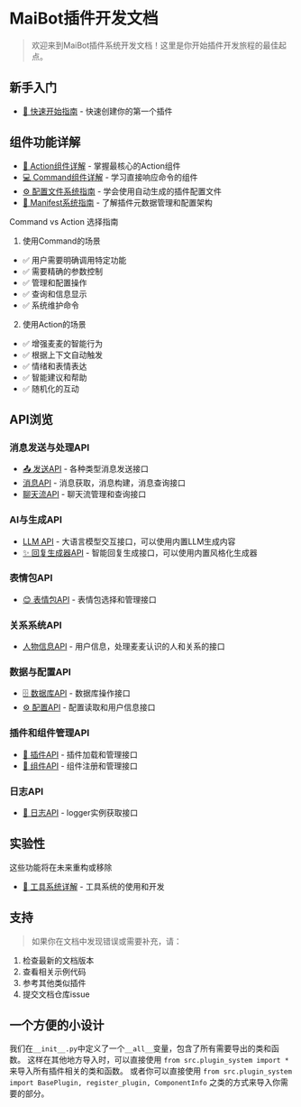 # MaiBot插件开发文档

> 欢迎来到MaiBot插件系统开发文档！这里是你开始插件开发旅程的最佳起点。

## 新手入门

- [📖 快速开始指南](quick-start.md) - 快速创建你的第一个插件

## 组件功能详解

- [🧱 Action组件详解](action-components.md) - 掌握最核心的Action组件
- [💻 Command组件详解](command-components.md) - 学习直接响应命令的组件
- [⚙️ 配置文件系统指南](configuration-guide.md) - 学会使用自动生成的插件配置文件
- [📄 Manifest系统指南](manifest-guide.md) - 了解插件元数据管理和配置架构

Command vs Action 选择指南

1. 使用Command的场景

- ✅ 用户需要明确调用特定功能
- ✅ 需要精确的参数控制
- ✅ 管理和配置操作
- ✅ 查询和信息显示
- ✅ 系统维护命令

2. 使用Action的场景

- ✅ 增强麦麦的智能行为
- ✅ 根据上下文自动触发
- ✅ 情绪和表情表达
- ✅ 智能建议和帮助
- ✅ 随机化的互动


## API浏览

### 消息发送与处理API
- [📤 发送API](api/send-api.md) - 各种类型消息发送接口
- [消息API](api/message-api.md) - 消息获取，消息构建，消息查询接口
- [聊天流API](api/chat-api.md) - 聊天流管理和查询接口

### AI与生成API  
- [LLM API](api/llm-api.md) - 大语言模型交互接口，可以使用内置LLM生成内容
- [✨ 回复生成器API](api/generator-api.md) - 智能回复生成接口，可以使用内置风格化生成器

### 表情包API
- [😊 表情包API](api/emoji-api.md) - 表情包选择和管理接口

### 关系系统API
- [人物信息API](api/person-api.md) - 用户信息，处理麦麦认识的人和关系的接口

### 数据与配置API
- [🗄️ 数据库API](api/database-api.md) - 数据库操作接口
- [⚙️ 配置API](api/config-api.md) - 配置读取和用户信息接口

### 插件和组件管理API
- [🔌 插件API](api/plugin-manage-api.md) - 插件加载和管理接口
- [🧩 组件API](api/component-manage-api.md) - 组件注册和管理接口

### 日志API
- [📜 日志API](api/logging-api.md) - logger实例获取接口

## 实验性

这些功能将在未来重构或移除
- [🔧 工具系统详解](tool-system.md) - 工具系统的使用和开发



## 支持

> 如果你在文档中发现错误或需要补充，请：

1. 检查最新的文档版本
2. 查看相关示例代码
3. 参考其他类似插件
4. 提交文档仓库issue

## 一个方便的小设计

我们在`__init__.py`中定义了一个`__all__`变量，包含了所有需要导出的类和函数。
这样在其他地方导入时，可以直接使用 `from src.plugin_system import *` 来导入所有插件相关的类和函数。
或者你可以直接使用 `from src.plugin_system import BasePlugin, register_plugin, ComponentInfo` 之类的方式来导入你需要的部分。